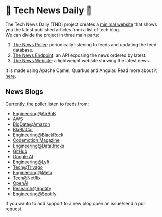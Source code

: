 # :unicorn: Tech News Daily :unicorn:
The Tech News Daily (TND) project creates a [minimal website](https://nicods96.github.io/tech-news-daily/) that shows you the latest published articles from a list of tech blog.  
We can divide the project in three main parts:
1) [The News Poller](/feed-poller/): periodically listening to feeds and updating the feed database.
2) [The News Endpoint](/news-aggregator/): an API exposing the news ordered by latest.
3) [The News Website](/news-html): a lightweight website showing the latest news.

It is made using Apache Camel, Quarkus and Angular. Read more about it [here](https://nicods96.github.io/hi/building-a-custom-news-feed/).

<!--To read more about it, check the [project description]().-->

## News Blogs
Currently, the poller listen to feeds from:
* [Engineering@AirBnB](https://medium.com/feed/airbnb-engineering)
* [AWS](https://aws.amazon.com/blogs/aws/feed/)
* [BigData@Amazon](https://aws.amazon.com/blogs/big-data/feed/)
* [BlaBlaCar](https://medium.com/feed/blablacar)
* [Engineering@BlackRock](https://medium.com/feed/blackrock-engineering)
* [Codemotion Magazine](https://codemotion.com/magazine/feed)
* [Engineering@DataBricks](https://www.databricks.com/blog/category/engineering/feed)
* [GitHub](https://github.blog/feed/)
* [Google AI](http://googleaiblog.blogspot.com/atom.xml)
* [Engineering@Lyft](https://eng.lyft.com/feed)
* [Tech@Trivago](https://tech.trivago.com/rss.xml)
* [Engineering@Meta](https://engineering.fb.com/feed/)
* [Tech@Netflix](https://netflixtechblog.com/feed)
* [OpenAI](https://openai.com/blog/rss/)
* [Research@Spotify](https://research.atspotify.com/feed)
* [Engineering@Spotify](https://engineering.atspotify.com/feed)

If you wanto to add support to a new blog open an issue/send a pull request.
<!--
## Customization
If you want to exposte a custom aggregation of news from different blogs, you can follow the [step-by-step guide](). -->
